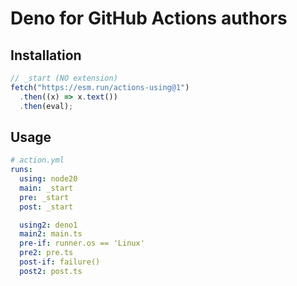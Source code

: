 # Deno for GitHub Actions authors

## Installation

```js
// _start (NO extension)
fetch("https://esm.run/actions-using@1")
  .then((x) => x.text())
  .then(eval);
```

## Usage

```yml
# action.yml
runs:
  using: node20
  main: _start
  pre: _start
  post: _start

  using2: deno1
  main2: main.ts
  pre-if: runner.os == 'Linux'
  pre2: pre.ts
  post-if: failure()
  post2: post.ts
```
